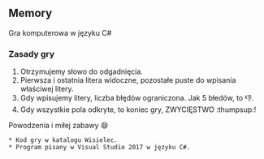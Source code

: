 ## Memory
Gra komputerowa w języku C#

### Zasady gry
1. Otrzymujemy słowo do odgadnięcia.
2. Pierwsza i ostatnia litera widoczne, pozostałe puste do wpisania właściwej litery.
3. Gdy wpisujemy litery, liczba błędów ograniczona. Jak 5 błedów, to :-1:.
4. Gdy wszystkie pola odkryte, to koniec gry, ZWYCIĘSTWO :thumpsup:!

Powodzenia i miłej zabawy :smile:

```
* Kod gry w katalogu Wisielec.
* Program pisany w Visual Studio 2017 w języku C#.
```
